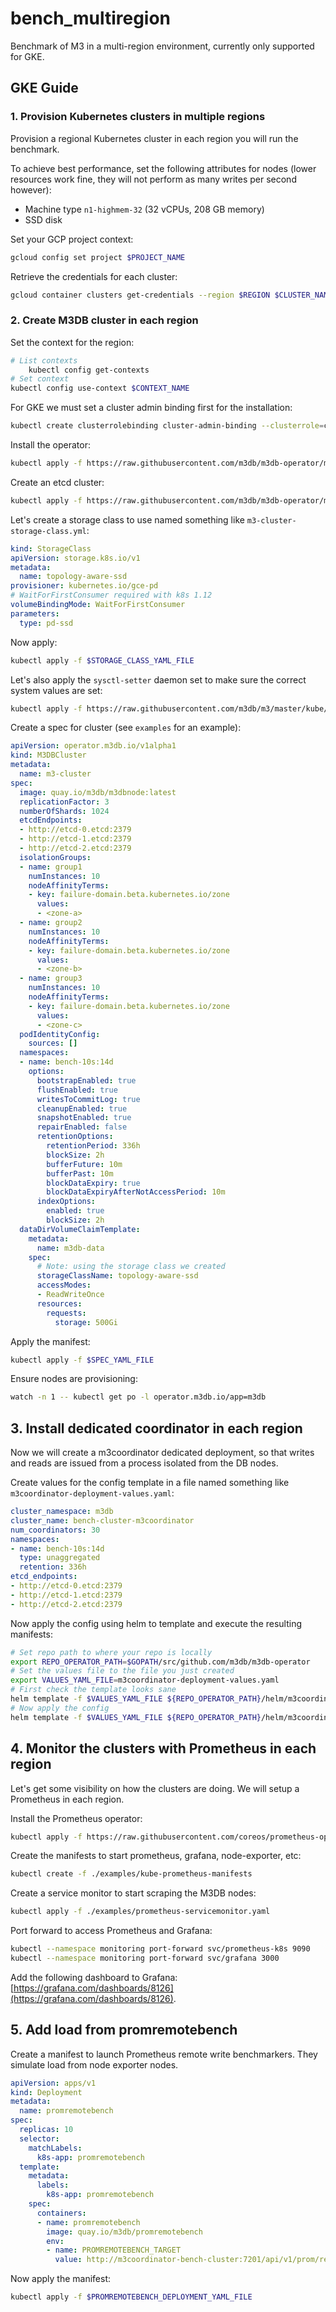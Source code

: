 # bench_multiregion

Benchmark of M3 in a multi-region environment, currently only supported for GKE.

## GKE Guide

### 1. Provision Kubernetes clusters in multiple regions

Provision a regional Kubernetes cluster in each region you will run the benchmark.

To achieve best performance, set the following attributes for nodes (lower resources work fine, they will not perform as many writes per second however):
- Machine type `n1-highmem-32` (32 vCPUs, 208 GB memory)
- SSD disk

Set your GCP project context:
```bash
gcloud config set project $PROJECT_NAME
```

Retrieve the credentials for each cluster:
```bash
gcloud container clusters get-credentials --region $REGION $CLUSTER_NAME
```

### 2. Create M3DB cluster in each region

Set the context for the region:
```bash
# List contexts
    kubectl config get-contexts
# Set context
kubectl config use-context $CONTEXT_NAME
```

For GKE we must set a cluster admin binding first for the installation:
```bash
kubectl create clusterrolebinding cluster-admin-binding --clusterrole=cluster-admin --user=$EMAIL
```

Install the operator:
```bash
kubectl apply -f https://raw.githubusercontent.com/m3db/m3db-operator/master/bundle.yaml
```

Create an etcd cluster:
```bash
kubectl apply -f https://raw.githubusercontent.com/m3db/m3db-operator/master/example/etcd/etcd-basic.yaml
```

Let's create a storage class to use named something like `m3-cluster-storage-class.yml`:
```yaml
kind: StorageClass
apiVersion: storage.k8s.io/v1
metadata:
  name: topology-aware-ssd
provisioner: kubernetes.io/gce-pd
# WaitForFirstConsumer required with k8s 1.12 
volumeBindingMode: WaitForFirstConsumer
parameters:
  type: pd-ssd
```

Now apply:
```bash
kubectl apply -f $STORAGE_CLASS_YAML_FILE
```

Let's also apply the `sysctl-setter` daemon set to make sure the correct system values are set:
```bash
kubectl apply -f https://raw.githubusercontent.com/m3db/m3/master/kube/sysctl-daemonset.yaml
```

Create a spec for cluster (see `examples` for an example):
```yaml
apiVersion: operator.m3db.io/v1alpha1
kind: M3DBCluster
metadata:
  name: m3-cluster
spec:
  image: quay.io/m3db/m3dbnode:latest
  replicationFactor: 3
  numberOfShards: 1024
  etcdEndpoints:
  - http://etcd-0.etcd:2379
  - http://etcd-1.etcd:2379
  - http://etcd-2.etcd:2379
  isolationGroups:
  - name: group1
    numInstances: 10
    nodeAffinityTerms:
    - key: failure-domain.beta.kubernetes.io/zone
      values:
      - <zone-a>
  - name: group2
    numInstances: 10
    nodeAffinityTerms:
    - key: failure-domain.beta.kubernetes.io/zone
      values:
      - <zone-b>
  - name: group3
    numInstances: 10
    nodeAffinityTerms:
    - key: failure-domain.beta.kubernetes.io/zone
      values:
      - <zone-c>
  podIdentityConfig:
    sources: []
  namespaces:
  - name: bench-10s:14d
    options:
      bootstrapEnabled: true
      flushEnabled: true
      writesToCommitLog: true
      cleanupEnabled: true
      snapshotEnabled: true
      repairEnabled: false
      retentionOptions:
        retentionPeriod: 336h
        blockSize: 2h
        bufferFuture: 10m
        bufferPast: 10m
        blockDataExpiry: true
        blockDataExpiryAfterNotAccessPeriod: 10m
      indexOptions:
        enabled: true
        blockSize: 2h
  dataDirVolumeClaimTemplate:
    metadata:
      name: m3db-data
    spec:
      # Note: using the storage class we created
      storageClassName: topology-aware-ssd
      accessModes:
      - ReadWriteOnce
      resources:
        requests:
          storage: 500Gi
```

Apply the manifest:
```bash
kubectl apply -f $SPEC_YAML_FILE
```

Ensure nodes are provisioning:
```bash
watch -n 1 -- kubectl get po -l operator.m3db.io/app=m3db
```

## 3. Install dedicated coordinator in each region

Now we will create a m3coordinator dedicated deployment, so that writes and reads are issued from a process isolated from the DB nodes.

Create values for the config template in a file named something like `m3coordinator-deployment-values.yaml`:
```yaml
cluster_namespace: m3db
cluster_name: bench-cluster-m3coordinator
num_coordinators: 30
namespaces:
- name: bench-10s:14d
  type: unaggregated
  retention: 336h
etcd_endpoints:
- http://etcd-0.etcd:2379
- http://etcd-1.etcd:2379
- http://etcd-2.etcd:2379
```

Now apply the config using helm to template and execute the resulting manifests:
```bash
# Set repo path to where your repo is locally
export REPO_OPERATOR_PATH=$GOPATH/src/github.com/m3db/m3db-operator
# Set the values file to the file you just created
export VALUES_YAML_FILE=m3coordinator-deployment-values.yaml
# First check the template looks sane
helm template -f $VALUES_YAML_FILE ${REPO_OPERATOR_PATH}/helm/m3coordinator | less
# Now apply the config
helm template -f $VALUES_YAML_FILE ${REPO_OPERATOR_PATH}/helm/m3coordinator | kubectl apply -f -
```

## 4. Monitor the clusters with Prometheus in each region

Let's get some visibility on how the clusters are doing. We will setup a Prometheus in each region.

Install the Prometheus operator:
```bash
kubectl apply -f https://raw.githubusercontent.com/coreos/prometheus-operator/master/bundle.yaml
```

Create the manifests to start prometheus, grafana, node-exporter, etc:
```bash
kubectl create -f ./examples/kube-prometheus-manifests
```

Create a service monitor to start scraping the M3DB nodes:
```bash
kubectl apply -f ./examples/prometheus-servicemonitor.yaml
```

Port forward to access Prometheus and Grafana:
```bash
kubectl --namespace monitoring port-forward svc/prometheus-k8s 9090
kubectl --namespace monitoring port-forward svc/grafana 3000
```

Add the following dashboard to Grafana:
[https://grafana.com/dashboards/8126](https://grafana.com/dashboards/8126). 

## 5. Add load from promremotebench

Create a manifest to launch Prometheus remote write benchmarkers. They simulate load from node exporter nodes.
```yaml
apiVersion: apps/v1
kind: Deployment
metadata:
  name: promremotebench
spec:
  replicas: 10
  selector:
    matchLabels:
      k8s-app: promremotebench
  template:
    metadata:
      labels:
        k8s-app: promremotebench
    spec:
      containers:
      - name: promremotebench
        image: quay.io/m3db/promremotebench
        env:
        - name: PROMREMOTEBENCH_TARGET
          value: http://m3coordinator-bench-cluster:7201/api/v1/prom/remote/write
```

Now apply the manifest:
```bash
kubectl apply -f $PROMREMOTEBENCH_DEPLOYMENT_YAML_FILE
```

